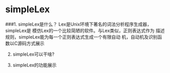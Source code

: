 simpleLex
=========
###1. simpleLex是什么？
    Lex是Unix环境下著名的词法分析程序生成器，simpleLex是
    模仿Lex的一个比较简陋的软件。与Lex类似，正则表达式作为
    描述规则，simpleLex能为每一个正则表达式生成一个有限自动
    机，自动机及识别函数以C源码方式展示


2. simpleLex可以干啥?

3. simpleLex的功能展示

